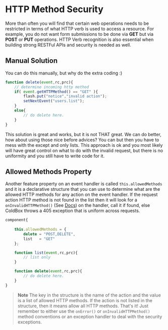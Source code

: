 # HTTP Method Security

More than often you will find that certain web operations needs to be restricted in terms of what HTTP verb is used to access a resource. For example, you do not want form submissions to be done via **GET** but via **POST** or **PUT** operations. HTTP Verb recognition is also essential when building strong RESTFul APIs and security is needed as well.

## Manual Solution
You can do this manually, but why do the extra coding :)

```js
function delete(event,rc,prc){
	// determine incoming http method
	if( event.getHTTPMethod() == "GET" ){
		flash.put("notice","invalid action");
		setNextEvent("users.list");
	}
	else{
		// do delete here.
	}
}
```

This solution is great and works, but it is not THAT great. We can do better, how about using those nice before advices? You can but then you have to mess with the except and only lists. This approach is ok and you most likely will have great control on what to do with the invalid request, but there is no uniformity and you still have to write code for it.

## Allowed Methods Property

Another feature property on an event handler is called <code>this.allowedMethods</code> and it is a declarative structure that you can use to determine what are the allowed HTTP methods for any action on the event handler. If the request action HTTP method is not found in the list then it will look for a <code>onInvalidHTTPMethod()</code> (See [Docs](convention_methods.md)) on the handler, call it if found, else ColdBox throws a 405 exception that is uniform across requests.

```js
component{
	
	this.allowedMethods = { 
		delete = "POST,DELETE",
		list   = "GET"
	};

	function list(event,rc,prc){
		// list only
	}

	function delete(event,rc,prc){
		// do delete here.
	}
}
```

> **Note** The key in the structure is the name of the action and the value is a list of allowed HTTP methods. If the action is not listed in the structure, then it means allow all HTTP methods. That's it! Just remember to either use the <code>onError()</code> or <code>onInvalidHTTPMethod()</code> method conventions or an exception handler to deal with the security exceptions.



